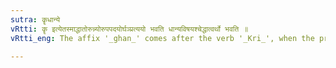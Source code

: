 ```yaml
---
sutra: कॄधान्ये
vRtti: कॄ इत्येतस्माद्धातोरुन्न्योरुपपदयोर्घञ्प्रत्ययो भवति धान्यविषयश्चेद्धात्वर्थो भवति ॥
vRtti_eng: The affix '_ghan_' comes after the verb '_Kri_', when the prepositions '_ut_' and '_ni_' are in composition and when the sense of the verb relates to grain.

---
```


